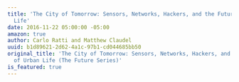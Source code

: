 ```yaml
---
title: 'The City of Tomorrow: Sensors, Networks, Hackers, and the Future of Urban
  Life'
date: 2016-11-22 05:00:00 -05:00
amazon: true
author: Carlo Ratti and Matthew Claudel
uuid: b1d89621-2d62-4a1c-97b1-cd044685bb50
original_title: 'The City of Tomorrow: Sensors, Networks, Hackers, and the Future
  of Urban Life (The Future Series)'
is_featured: true
---
```


